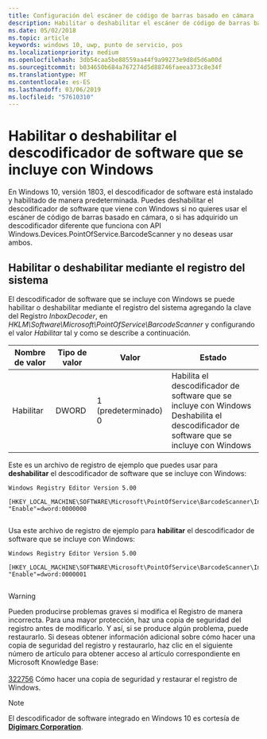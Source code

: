 ```yaml
---
title: Configuración del escáner de código de barras basado en cámara
description: Habilitar o deshabilitar el escáner de código de barras basado en cámara.
ms.date: 05/02/2018
ms.topic: article
keywords: windows 10, uwp, punto de servicio, pos
ms.localizationpriority: medium
ms.openlocfilehash: 3db54caa5be88559aa44f9a99273e9d8d5d6a00d
ms.sourcegitcommit: b034650b684a767274d5d88746faeea373c8e34f
ms.translationtype: MT
ms.contentlocale: es-ES
ms.lasthandoff: 03/06/2019
ms.locfileid: "57610310"
---
```

# <a name="enable-or-disable-the-software-decoder-that-ships-with-windows"></a>Habilitar o deshabilitar el descodificador de software que se incluye con Windows
En Windows 10, versión 1803, el descodificador de software está instalado y habilitado de manera predeterminada.  Puedes deshabilitar el descodificador de software que viene con Windows si no quieres usar el escáner de código de barras basado en cámara, o si has adquirido un descodificador diferente que funciona con API Windows.Devices.PointOfService.BarcodeScanner y no deseas usar ambos.

## <a name="enable-or-disable-using-the-system-registry"></a>Habilitar o deshabilitar mediante el registro del sistema
El descodificador de software que se incluye con Windows se puede habilitar o deshabilitar mediante el registro del sistema agregando la clave del Registro *InboxDecoder*, en *HKLM\Software\Microsoft\PointOfService\BarcodeScanner* y configurando el valor *Habilitar* tal y como se describe a continuación.

| Nombre de valor  | Tipo de valor | Valor | Estado |
| ----------- | --------- | -------|--------|
| Habilitar      | DWORD     | 1 (predeterminado)<br/>0 |  Habilita el descodificador de software que se incluye con Windows <br/> Deshabilita el descodificador de software que se incluye con Windows |


Este es un archivo de registro de ejemplo que puedes usar para **deshabilitar** el descodificador de software que se incluye con Windows:

```
Windows Registry Editor Version 5.00

[HKEY_LOCAL_MACHINE\SOFTWARE\Microsoft\PointOfService\BarcodeScanner\InboxDecoder]
"Enable"=dword:0000000


```  
    
Usa este archivo de registro de ejemplo para **habilitar** el descodificador de software que se incluye con Windows:

```
Windows Registry Editor Version 5.00

[HKEY_LOCAL_MACHINE\SOFTWARE\Microsoft\PointOfService\BarcodeScanner\InboxDecoder]
"Enable"=dword:0000001


```  

> [!Warning] 
> Pueden producirse problemas graves si modifica el Registro de manera incorrecta.  Para una mayor protección, haz una copia de seguridad del registro antes de modificarlo.  Y así, si se produce algún problema, puede restaurarlo.  Si deseas obtener información adicional sobre cómo hacer una copia de seguridad del registro y restaurarlo, haz clic en el siguiente número de artículo para obtener acceso al artículo correspondiente en Microsoft Knowledge Base: <br/><br/> [322756](https://support.microsoft.com/kb/322756) Cómo hacer una copia de seguridad y restaurar el registro de Windows.

> [!NOTE]
> El descodificador de software integrado en Windows 10 es cortesía de [**Digimarc Corporation**](https://www.digimarc.com/).

